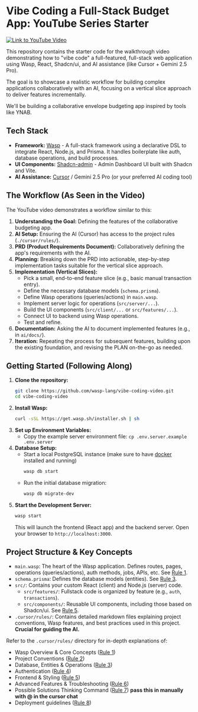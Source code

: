 # Vibe Coding a Full-Stack Budget App: YouTube Series Starter

[![Link to YouTube Video](https://img.youtube.com/vi/YOUR_YOUTUBE_VIDEO_ID/0.jpg)](https://www.youtube.com/watch?v=YOUR_YOUTUBE_VIDEO_ID) 

This repository contains the starter code for the walkthrough video demonstrating how to "vibe code" a full-featured, full-stack web application using Wasp, React, Shadcn/ui, and AI assistance (like Cursor + Gemini 2.5 Pro).

The goal is to showcase a realistic workflow for building complex applications collaboratively with an AI, focusing on a vertical slice approach to deliver features incrementally. 

We'll be building a collaborative envelope budgeting app inspired by tools like YNAB.

## Tech Stack

*   **Framework:** [Wasp](https://wasp-lang.dev/) - A full-stack framework using a declarative DSL to integrate React, Node.js, and Prisma. It handles boilerplate like auth, database operations, and build processes.
*   **UI Components:** [Shadcn-admin](https://github.com/satnaing/shadcn-admin/) - Admin Dashboard UI built with Shadcn and Vite.
*   **AI Assistance:** [Cursor](https://cursor.sh/) / Gemini 2.5 Pro (or your preferred AI coding tool)

## The Workflow (As Seen in the Video)

The YouTube video demonstrates a workflow similar to this:

1.  **Understanding the Goal:** Defining the features of the collaborative budgeting app.
2.  **AI Setup:** Ensuring the AI (Cursor) has access to the project rules (`./cursor/rules/`).
3.  **PRD (Product Requirements Document):** Collaboratively defining the app's requirements with the AI.
4.  **Planning:** Breaking down the PRD into actionable, step-by-step implementation tasks suitable for the vertical slice approach.
5.  **Implementation (Vertical Slices):**
    *   Pick a small, end-to-end feature slice (e.g., basic manual transaction entry).
    *   Define the necessary database models (`schema.prisma`).
    *   Define Wasp operations (queries/actions) in `main.wasp`.
    *   Implement server logic for operations (`src/server/...`).
    *   Build the UI components (`src/client/...` or `src/features/...`).
    *   Connect UI to backend using Wasp operations.
    *   Test and refine.
6.  **Documentation:** Asking the AI to document implemented features (e.g., in `ai/docs/`).
7.  **Iteration:** Repeating the process for subsequent features, building upon the existing foundation, and revising the PLAN on-the-go as needed.

## Getting Started (Following Along)

1.  **Clone the repository:**
    ```bash
    git clone https://github.com/wasp-lang/vibe-coding-video.git
    cd vibe-coding-video
    ```
2.  **Install Wasp:** 
    ```bash
    curl -sSL https://get.wasp.sh/installer.sh | sh
    ```
3.  **Set up Environment Variables:**
    *   Copy the example server environment file: `cp .env.server.example .env.server`
4.  **Database Setup:**
    * Start a local PostgreSQL instance (make sure to have [docker](https://www.docker.com/) installed and running)
        ```bash
        wasp db start
        ```
    *   Run the initial database migration:
        ```bash
        wasp db migrate-dev
        ```
5.  **Start the Development Server:**
    ```bash
    wasp start
    ```
    This will launch the frontend (React app) and the backend server. Open your browser to `http://localhost:3000`.

## Project Structure & Key Concepts

*   `main.wasp`: The heart of the Wasp application. Defines routes, pages, operations (queries/actions), auth methods, jobs, APIs, etc. See [Rule 1](.cursor/rules/1-wasp-overview.mdc).
*   `schema.prisma`: Defines the database models (entities). See [Rule 3](.cursor/rules/3-database-operations.mdc).
*   `src/`: Contains your custom React (client) and Node.js (server) code.
    *   `src/features/`: Fullstack code is organized by feature (e.g., `auth`, `transactions`).
    *   `src/components/`: Reusable UI components, including those based on Shadcn/ui. See [Rule 5](.cursor/rules/5-frontend-styling.mdc).
*   `.cursor/rules/`: Contains detailed markdown files explaining project conventions, Wasp features, and best practices used in this project. **Crucial for guiding the AI.**

Refer to the `.cursor/rules/` directory for in-depth explanations of:
*   Wasp Overview & Core Concepts ([Rule 1](.cursor/rules/1-wasp-overview.mdc))
*   Project Conventions ([Rule 2](.cursor/rules/2-project-conventions.mdc))
*   Database, Entities & Operations ([Rule 3](.cursor/rules/3-database-operations.mdc))
*   Authentication ([Rule 4](.cursor/rules/4-authentication.mdc))
*   Frontend & Styling ([Rule 5](.cursor/rules/5-frontend-styling.mdc))
*   Advanced Features & Troubleshooting ([Rule 6](.cursor/rules/6-advanced-troubleshooting.mdc))
*   Possible Solutions Thinking Command ([Rule 7](.cursor/rules/7-possible-solutions-thinking.mdc)) **pass this in manually with @ in the cursor chat**
*   Deployment guidelines ([Rule 8](.cursor/rules/8-deployment.mdc))
